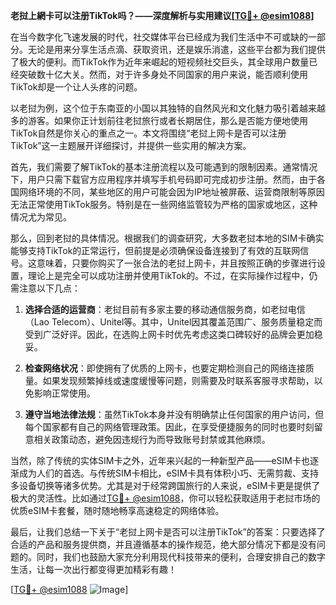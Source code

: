 **老挝上網卡可以注册TikTok吗？——深度解析与实用建议[[TG💪+ @esim1088](https://t.me/s/esim1088)]**

在当今数字化飞速发展的时代，社交媒体平台已经成为我们生活中不可或缺的一部分。无论是用来分享生活点滴、获取资讯，还是娱乐消遣，这些平台都为我们提供了极大的便利。而TikTok作为近年来崛起的短视频社交巨头，其全球用户数量已经突破数十亿大关。然而，对于许多身处不同国家的用户来说，能否顺利使用TikTok却是一个让人头疼的问题。

以老挝为例，这个位于东南亚的小国以其独特的自然风光和文化魅力吸引着越来越多的游客。如果你正计划前往老挝旅行或者长期居住，那么是否能方便地使用TikTok自然是你关心的重点之一。本文将围绕“老挝上网卡是否可以注册TikTok”这一主题展开详细探讨，并提供一些实用的解决方案。

首先，我们需要了解TikTok的基本注册流程以及可能遇到的限制因素。通常情况下，用户只需下载官方应用程序并填写手机号码即可完成初步注册。然而，由于各国网络环境的不同，某些地区的用户可能会因为IP地址被屏蔽、运营商限制等原因无法正常使用TikTok服务。特别是在一些网络监管较为严格的国家或地区，这种情况尤为常见。

那么，回到老挝的具体情况。根据我们的调查研究，大多数老挝本地的SIM卡确实能够支持TikTok的正常运行，但前提是必须确保设备连接到了有效的互联网信号。这意味着，只要你购买了一张合法的老挝上网卡，并且按照正确的步骤进行设置，理论上是完全可以成功注册并使用TikTok的。不过，在实际操作过程中，仍需注意以下几点：

1. **选择合适的运营商**：老挝目前有多家主要的移动通信服务商，如老挝电信（Lao Telecom）、Unitel等。其中，Unitel因其覆盖范围广、服务质量稳定而受到广泛好评。因此，在选购上网卡时优先考虑这类口碑较好的品牌会更加稳妥。
   
2. **检查网络状况**：即使拥有了优质的上网卡，也要定期检测自己的网络连接质量。如果发现频繁掉线或速度缓慢等问题，则需要及时联系客服寻求帮助，以免影响正常使用。

3. **遵守当地法律法规**：虽然TikTok本身并没有明确禁止任何国家的用户访问，但每个国家都有自己的网络管理政策。因此，在享受便捷服务的同时也要时刻留意相关政策动态，避免因违规行为而导致账号封禁或其他麻烦。

当然，除了传统的实体SIM卡之外，近年来兴起的一种新型产品——eSIM卡也逐渐成为人们的首选。与传统SIM卡相比，eSIM卡具有体积小巧、无需剪裁、支持多设备切换等诸多优势。尤其是对于经常跨国旅行的人来说，eSIM卡更是提供了极大的灵活性。比如通过[TG💪+ @esim1088](https://t.me/s/esim1088)，你可以轻松获取适用于老挝市场的优质eSIM卡套餐，随时随地畅享高速稳定的网络体验。

最后，让我们总结一下关于“老挝上网卡是否可以注册TikTok”的答案：只要选择了合适的产品和服务提供商，并且遵循基本的操作规范，绝大部分情况下都是没有问题的。同时，我们也鼓励大家充分利用现代科技带来的便利，合理安排自己的数字生活，让每一次出行都变得更加精彩有趣！

[[TG💪+ @esim1088](https://t.me/s/esim1088) ![Image](https://i.postimg.cc/4NQfJmqS/Snipaste-2025-05-13-00-14-12.png)]